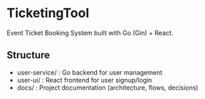 # TicketingTool 

Event Ticket Booking System built with Go (Gin) + React.

## Structure
- user-service/ : Go backend for user management
- user-ui/ : React frontend for user signup/login
- docs/ : Project documentation (architecture, flows, decisions)
